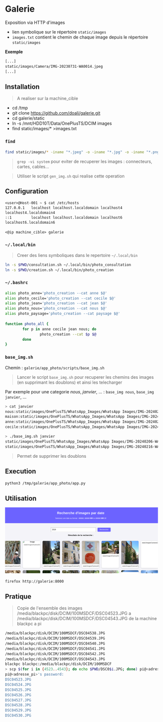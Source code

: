 # Galerie

Exposition via HTTP d'images

- lien symbolique sur le répertoire `static/images`
- `images.txt` contient le chemin de chaque image depuis le répertoire `static/images`

**Exemple**
```bash
[...]
static/images/Camera/IMG-20230731-WA0014.jpeg
[...]
```

## Installation

> A realiser sur la machine_cible

- cd /tmp
- git clone https://github.com/doali/galerie.git
- cd galerie/static
- ln -s /mnt/HDD10T/Data/OnePlusTS/DCIM images
- find static/images/* >images.txt

### `find`

```bash
find static/images/* -iname "*.jpeg" -o -iname "*.jpg" -o -iname "*.png" | grep -vi system >images.txt
```

> `grep -vi system` pour eviter de recuperer les images : connecteurs, cartes, cables...

> Utiliser le script `gen_img.sh` qui realise cette operation

## Configuration

```
<user>@Host-001 ~ $ cat /etc/hosts 
127.0.0.1   localhost localhost.localdomain localhost4 localhost4.localdomain4
::1         localhost localhost.localdomain localhost6 localhost6.localdomain6

<@ip machine_cible>	galerie
```

### `~/.local/bin`

> Creer des liens symboliques dans le repertoire `~/.local/bin`

```bash
ln -s $PWD/consultation.sh ~/.local/bin/photo_consultation
ln -s $PWD/creation.sh ~/.local/bin/photo_creation
```

### `~/.bashrc`

```bash
alias photo_anne='photo_creation --cat anne $@'
alias photo_cecile='photo_creation --cat cecile $@'
alias photo_jean='photo_creation --cat jean $@'
alias photo_nous='photo_creation --cat nous $@'
alias photo_paysage='photo_creation --cat paysage $@'

function photo_all {
        for p in anne cecile jean nous; do
                photo_creation --cat $p $@
        done
}
```

### `base_img.sh`

Chemin : `galerie/app_photo/scripts/base_img.sh`

> Lancer le script `base_img.sh` pour recuperer les chemins des images (en supprimant les doublons) et ainsi les telecharger

Par exemple pour une categorie *nous*, *janvier*, ... : `base_img nous`, `base_img janvier`, ...

```bash
> cat janvier
nous:static/images/OnePlusTS/WhatsApp_Images/WhatsApp Images/IMG-20240206-WA0004.jpg
maison:static/images/OnePlusTS/WhatsApp_Images/WhatsApp Images/IMG-20240206-WA0004.jpg
anne:static/images/OnePlusTS/WhatsApp_Images/WhatsApp Images/IMG-20240216-WA0004.jpg
cecile:static/images/OnePlusTS/WhatsApp_Images/WhatsApp Images/IMG-20240216-WA0004.jpg
```

```bash
> ./base_img.sh janvier
static/images/OnePlusTS/WhatsApp_Images/WhatsApp Images/IMG-20240206-WA0004.jpg
static/images/OnePlusTS/WhatsApp_Images/WhatsApp Images/IMG-20240216-WA0004.jpg
```

> Permet de supprimer les doublons

## Execution

`python3 /tmp/galerie/app_photo/app.py`

## Utilisation

![utilisation](app_photo/doc/img/galerie_utilisation.png)

`firefox http://galerie:8000`

## Pratique

> Copie de l'ensemble des images /media/blackpc/disk/DCIM/100MSDCF/DSC04523.JPG a /media/blackpc/disk/DCIM/100MSDCF/DSC04543.JPG de la machine blackpc a pi

```bash
/media/blackpc/disk/DCIM/100MSDCF/DSC04538.JPG
/media/blackpc/disk/DCIM/100MSDCF/DSC04539.JPG
/media/blackpc/disk/DCIM/100MSDCF/DSC04540.JPG
/media/blackpc/disk/DCIM/100MSDCF/DSC04541.JPG
/media/blackpc/disk/DCIM/100MSDCF/DSC04542.JPG
/media/blackpc/disk/DCIM/100MSDCF/DSC04543.JPG
blackpc blackpc:/media/blackpc/disk/DCIM/100MSDCF 
> scp $(for i in {4523..4543}; do echo $PWD/DSC0$i.JPG; done) pi@<adresse_pi>:/tmp/photo
pi@<adresse_pi>'s password: 
DSC04523.JPG                                                                                                                                                                                      100% 5568KB   3.7MB/s   00:01    
DSC04524.JPG                                                                                                                                                                                      100% 4896KB   4.7MB/s   00:01    
DSC04525.JPG                                                                                                                                                                                      100% 4992KB   4.7MB/s   00:01    
DSC04526.JPG                                                                                                                                                                                      100% 2720KB   4.6MB/s   00:00    
DSC04527.JPG                                                                                                                                                                                      100% 2560KB   4.4MB/s   00:00    
DSC04528.JPG                                                                                                                                                                                      100% 2496KB   4.2MB/s   00:00    
DSC04529.JPG                                                                                                                                                                                      100% 3264KB   4.3MB/s   00:00    
DSC04530.JPG                          
```